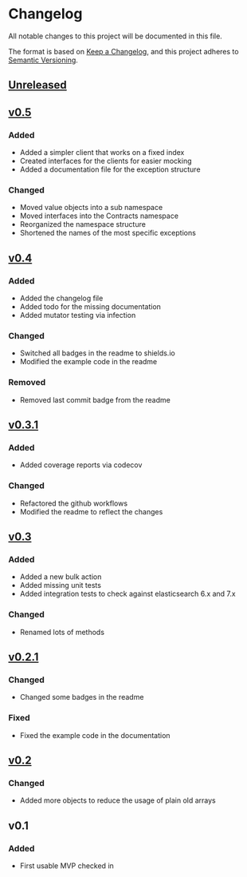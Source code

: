 # Changelog
All notable changes to this project will be documented in this file.

The format is based on [Keep a Changelog](https://keepachangelog.com/en/1.0.0/),
and this project adheres to [Semantic Versioning](https://semver.org/spec/v2.0.0.html).

## [Unreleased](https://github.com/CodeDuck42/elasticsearch/compare/v0.5...HEAD)

## [v0.5](https://github.com/CodeDuck42/elasticsearch/compare/v0.4...v0.5)

### Added

- Added a simpler client that works on a fixed index
- Created interfaces for the clients for easier mocking
- Added a documentation file for the exception structure

### Changed
- Moved value objects into a sub namespace
- Moved interfaces into the Contracts namespace
- Reorganized the namespace structure
- Shortened the names of the most specific exceptions

## [v0.4](https://github.com/CodeDuck42/elasticsearch/compare/v0.3.1...v0.4)

### Added
- Added the changelog file
- Added todo for the missing documentation
- Added mutator testing via infection

### Changed
- Switched all badges in the readme to shields.io
- Modified the example code in the readme

### Removed
- Removed last commit badge from the readme

## [v0.3.1](https://github.com/CodeDuck42/elasticsearch/compare/v0.3...v0.3.1)

### Added
- Added coverage reports via codecov

### Changed
- Refactored the github workflows
- Modified the readme to reflect the changes

## [v0.3](https://github.com/CodeDuck42/elasticsearch/compare/0.2.1...v0.3)

### Added
- Added a new bulk action
- Added missing unit tests
- Added integration tests to check against elasticsearch 6.x and 7.x

### Changed
- Renamed lots of methods

## [v0.2.1](https://github.com/CodeDuck42/elasticsearch/compare/0.2...0.2.1)

### Changed
- Changed some badges in the readme

### Fixed
- Fixed the example code in the documentation

## [v0.2](https://github.com/CodeDuck42/elasticsearch/compare/v0.1...0.2)

### Changed
- Added more objects to reduce the usage of plain old arrays

## v0.1

### Added
- First usable MVP checked in
